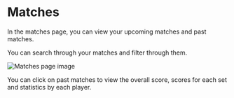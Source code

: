 # Matches

In the matches page, you can view your upcoming matches and past matches.

You can search through your matches and filter through them.

![Matches page image](/help/matches-page-image.jpg)

You can click on past matches to view the overall score, scores for each set and statistics by each player.
